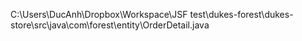 C:\Users\DucAnh\Dropbox\Workspace\JSF test\dukes-forest\dukes-store\src\java\com\forest\entity\OrderDetail.java
